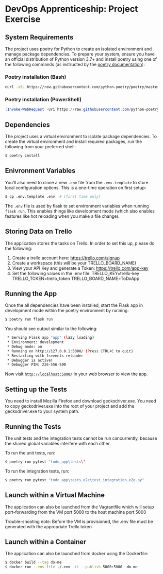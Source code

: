 # DevOps Apprenticeship: Project Exercise

## System Requirements

The project uses poetry for Python to create an isolated environment and manage package dependencies. To prepare your system, ensure you have an official distribution of Python version 3.7+ and install poetry using one of the following commands (as instructed by the [poetry documentation](https://python-poetry.org/docs/#system-requirements)):

### Poetry installation (Bash)

```bash
curl -sSL https://raw.githubusercontent.com/python-poetry/poetry/master/get-poetry.py | python
```

### Poetry installation (PowerShell)

```powershell
(Invoke-WebRequest -Uri https://raw.githubusercontent.com/python-poetry/poetry/master/get-poetry.py -UseBasicParsing).Content | python
```

## Dependencies

The project uses a virtual environment to isolate package dependencies. To create the virtual environment and install required packages, run the following from your preferred shell:

```bash
$ poetry install
```

## Enivronment Variables

You'll also need to clone a new `.env` file from the `.env.template` to store local configuration options. This is a one-time operation on first setup:

```bash
$ cp .env.template .env  # (first time only)
```

The `.env` file is used by flask to set environment variables when running `flask run`. This enables things like development mode (which also enables features like hot reloading when you make a file change).

## Storing Data on Trello

The application stores the tasks on Trello.
In order to set this up, please do the following:
1. Create a trello account here: https://trello.com/signup
2. Create a workspace (this will be your TRELLO_BOARD_NAME)
3. View your API Key and generate a Token: https://trello.com/app-key
5. Set the following values in the .env file:
        TRELLO_KEY=trello-key
        TRELLO_TOKEN=trello_token
        TRELLO_BOARD_NAME=ToDoApp


## Running the App

Once the all dependencies have been installed, start the Flask app in development mode within the poetry environment by running:
```bash
$ poetry run flask run
```

You should see output similar to the following:
```bash
 * Serving Flask app "app" (lazy loading)
 * Environment: development
 * Debug mode: on
 * Running on http://127.0.0.1:5000/ (Press CTRL+C to quit)
 * Restarting with fsevents reloader
 * Debugger is active!
 * Debugger PIN: 226-556-590
```
Now visit [`http://localhost:5000/`](http://localhost:5000/) in your web browser to view the app.

## Setting up the Tests

You need to install Mozilla Firefox and download geckodriver.exe.
You need to copy geckodriver.exe into the root of your project and add the geckodriver.exe to your system path.

## Running the Tests

The unit tests and the integration tests cannot be run concurrently, because the shared global variables interfere with each other.

To run the unit tests, run:

```bash
$ poetry run pytest "todo_app\tests\"
```

To run the integration tests, run:

```bash
$ poetry run pytest "todo_app\tests_e2e\test_integration_e2e.py"
```

## Launch within a Virtual Machine

The application can also be launched from the Vagrantfile which will setup port-forwarding from the VM port 5000 to the host machine port 5000

Trouble-shooting note:
Before the VM is provisioned, the .env file must be generated with the appropriate Trello token

## Launch within a Container

The application can also be launched from docker using the Dockerfile:

```bash
$ docker build --tag do-me 
$ docker run --env-file ./.env -it --publish 5000:5000  do-me
```
 